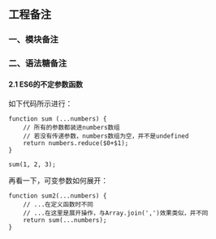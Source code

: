 ## 工程备注

### 一、模块备注


### 二、语法糖备注

#### 2.1 ES6的不定参数函数

如下代码所示进行：

```
function sum (...numbers) {
    // 所有的参数都装进numbers数组
    // 若没有传递参数，numbers数组为空，并不是undefined
    return numbers.reduce($0+$1);
}

sum(1, 2, 3);

```

再看一下，可变参数如何展开：

```
function sum2(...numbers) {
    // ...在定义函数时不同
    // ...在这里是展开操作，与Array.join(',')效果类似，并不同
    return sum(...numbers);
}
```
